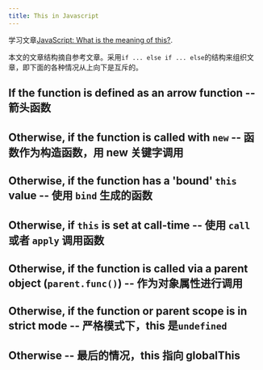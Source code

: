 ```yaml
---
title: This in Javascript
---
```


学习文章[JavaScript: What is the meaning of this?](https://web.dev/javascript-this/#arrow-functions).

本文的文章结构摘自参考文章。采用`if ... else if ... else`的结构来组织文章，即下面的各种情况从上向下是互斥的。

## If the function is defined as an arrow function -- 箭头函数

## Otherwise, if the function is called with `new` -- 函数作为构造函数，用 new 关键字调用

## Otherwise, if the function has a 'bound' `this` value -- 使用 `bind` 生成的函数

## Otherwise, if `this` is set at call-time -- 使用 `call` 或者 `apply` 调用函数

## Otherwise, if the function is called via a parent object (`parent.func()`) -- 作为对象属性进行调用

## Otherwise, if the function or parent scope is in strict mode -- 严格模式下，this 是`undefined`

## Otherwise -- 最后的情况，this 指向 globalThis
